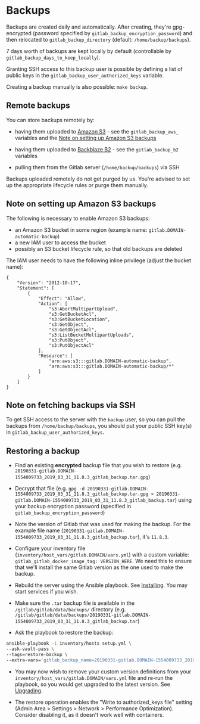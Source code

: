 # Backups

Backups are created daily and automatically. After creating, they're gpg-encrypted (password specified by `gitlab_backup_encryption_password`) and then relocated to `gitlab_backup_directory` (default: `/home/backup/backups`).

7 days worth of backups are kept locally by default (controllable by `gitlab_backup_days_to_keep_locally`).

Granting SSH access to this backup user is possible by defining a list of public keys in the `gitlab_backup_user_authorized_keys` variable.

Creating a backup manually is also possible: `make backup`.


## Remote backups

You can store backups remotely by:

- having them uploaded to [Amazon S3](https://aws.amazon.com/s3/) - see the `gitlab_backup_aws_` variables and the [Note on setting up Amazon S3 backups](#note-on-setting-up-amazon-s3-backups)

- having them uploaded to [Backblaze B2](https://www.backblaze.com/b2/cloud-storage.html) - see the `gitlab_backup_b2` variables

- pulling them from the Gitlab server (`/home/backup/backups`) via SSH

Backups uploaded remotely do not get purged by us.
You're advised to set up the appropriate lifecycle rules or purge them manually.


## Note on setting up Amazon S3 backups

The following is necessary to enable Amazon S3 backups:

- an Amazon S3 bucket in some region (example name: `gitlab.DOMAIN-automatic-backup`)
- a new IAM user to access the bucket
- possibly an S3 bucket lifecycle rule, so that old backups are deleted

The IAM user needs to have the following inline privilege (adjust the bucket name):

	{
		"Version": "2012-10-17",
		"Statement": [
		    {
		        "Effect": "Allow",
		        "Action": [
		            "s3:AbortMultipartUpload",
					"s3:GetBucketAcl",
					"s3:GetBucketLocation",
					"s3:GetObject",
					"s3:GetObjectAcl",
					"s3:ListBucketMultipartUploads",
					"s3:PutObject",
					"s3:PutObjectAcl"
		        ],
		        "Resource": [
		            "arn:aws:s3:::gitlab.DOMAIN-automatic-backup",
		            "arn:aws:s3:::gitlab.DOMAIN-automatic-backup/*"
				]
		    }
		]
	}



## Note on fetching backups via SSH

To get SSH access to the server with the `backup` user, so you can pull the backups from `/home/backup/backups`, you should put your public SSH key(s) in `gitlab_backup_user_authorized_keys`.


## Restoring a backup

- Find an existing **encrypted** backup file that you wish to restore (e.g. `20190331-gitlab.DOMAIN-1554009733_2019_03_31_11.8.3_gitlab_backup.tar.gpg`)

- Decrypt that file (e.g. `gpg -d 20190331-gitlab.DOMAIN-1554009733_2019_03_31_11.8.3_gitlab_backup.tar.gpg > 20190331-gitlab.DOMAIN-1554009733_2019_03_31_11.8.3_gitlab_backup.tar`) using your backup encryption password (specified in `gitlab_backup_encryption_password`)

- Note the version of Gitlab that was used for making the backup. For the example file name (`20190331-gitlab.DOMAIN-1554009733_2019_03_31_11.8.3_gitlab_backup.tar`), it's `11.8.3`.

- Configure your inventory file (`inventory/host_vars/gitlab.DOMAIN/vars.yml`) with a custom variable: `gitlab_gitlab_docker_image_tag: VERSION_HERE`. We need this to ensure that we'll install the same Gitlab version as the one used to make the backup.

- Rebuild the server using the Ansible playbook. See [Installing](installing.md). You may start services if you wish.

- Make sure the `.tar` backup file is available in the `/gitlab/gitlab/data/backups/` directory (e.g. `/gitlab/gitlab/data/backups/20190331-gitlab.DOMAIN-1554009733_2019_03_31_11.8.3_gitlab_backup.tar`)

- Ask the playbook to restore the backup:

```bash
ansible-playbook -i inventory/hosts setup.yml \
--ask-vault-pass \
--tags=restore-backup \
--extra-vars='gitlab_backup_name=20190331-gitlab.DOMAIN-1554009733_2019_03_31_11.8.3_gitlab_backup.tar'
```

- You may now wish to remove your custom version definitions from your `inventory/host_vars/gitlab.DOMAIN/vars.yml` file and re-run the playbook, so you would get upgraded to the latest version. See [Upgrading](upgrading.md).

- The restore operation enables the "Write to authorized_keys file" setting (Admin Area > Settings > Network > Performance Optimization). Consider disabling it, as it doesn't work well with containers.
